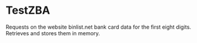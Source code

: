# TestZBA
Requests on the website binlist.net bank card data for the first eight digits. Retrieves and stores them in memory.
